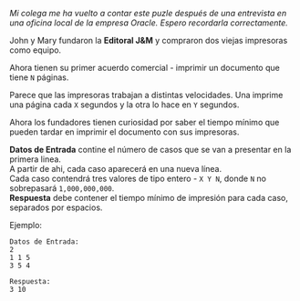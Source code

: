 _Mi colega me ha vuelto a contar este puzle después de una entrevista en una oficina local de la empresa Oracle.
Espero recordarla correctamente._

John y Mary fundaron la **Editoral J&M** y compraron dos viejas impresoras como equipo.

Ahora tienen su primer acuerdo comercial - imprimir un documento que tiene `N` páginas.

Parece que las impresoras trabajan a distintas velocidades. Una imprime una página cada `X` segundos y la otra lo hace en `Y` segundos.

Ahora los fundadores tienen curiosidad por saber el tiempo mínimo que pueden tardar en imprimir el documento con sus impresoras.

**Datos de Entrada** contine el número de casos que se van a presentar en la primera linea.  
A partir de ahi, cada caso aparecerá en una nueva línea.  
Cada caso contendrá tres valores de tipo entero - `X Y N`, donde `N` no sobrepasará `1,000,000,000`.  
**Respuesta** debe contener el tiempo mínimo de impresión para cada caso, separados por espacios.

Ejemplo:

	Datos de Entrada:
	2
	1 1 5
	3 5 4
	
	Respuesta:
	3 10
